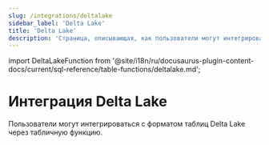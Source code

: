 ```yaml
---
slug: /integrations/deltalake
sidebar_label: 'Delta Lake'
title: 'Delta Lake'
description: 'Страница, описывающая, как пользователи могут интегрироваться с форматом таблиц Delta Lake через табличную функцию.'
---
```


import DeltaLakeFunction from '@site/i18n/ru/docusaurus-plugin-content-docs/current/sql-reference/table-functions/deltalake.md';


# Интеграция Delta Lake

Пользователи могут интегрироваться с форматом таблиц Delta Lake через табличную функцию. 

<DeltaLakeFunction/>
